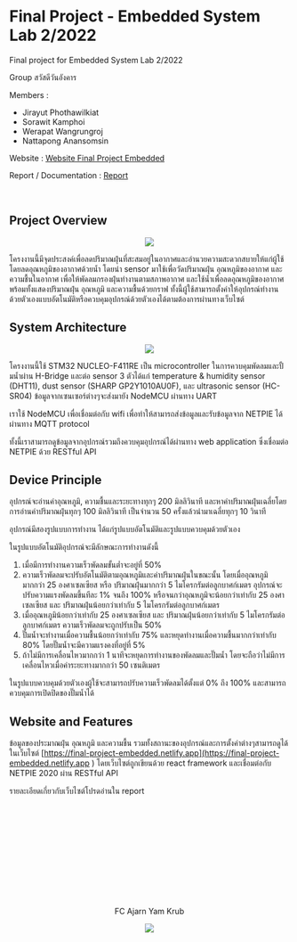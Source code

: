 # Final Project - Embedded System Lab 2/2022
Final project for Embedded System Lab 2/2022 

Group สวัสดีวันอังคาร

Members :
- Jirayut Phothawilkiat
- Sorawit Kamphoi
- Werapat Wangrungroj
- Nattapong Anansomsin

Website : [Website Final Project Embedded](https://final-project-embedded.netlify.app/)


Report / Documentation : [Report](Embedded%20Final%20Report.pdf)

<br>

## Project Overview

<p align="center">
  <img src="https://lh3.googleusercontent.com/d/1GPeh3sUcS0XwVEy3grJ57jjEjLTvWKHB">
</p>

โครงงานนี้มีจุดประสงค์เพื่อลดปริมาณฝุ่นที่สะสมอยู่ในอากาศและอำนวยความสะดวกสบายให้แก่ผู้ใช้โดยลดอุณหภูมิของอากาศด้วยน้ำ โดยนำ sensor มาใช้เพื่อวัดปริมาณฝุ่น อุณหภูมิของอากาศ และความชื้นในอากาศ เพื่อให้พัดลมกรองฝุ่นทำงานตามสภาพอากาศ และใช้น้ำเพื่อลดอุณหภูมิของอากาศ พร้อมทั้งแสดงปริมาณฝุ่น อุณหภูมิ และความชื้นด้วยกราฟ ทั้งนี้ผู้ใช้สามารถตั้งค่าให้อุปกรณ์ทำงานด้วยตัวเองแบบอัตโนมัติหรือควบคุมอุปกรณ์ด้วยตัวเองได้ตามต้องการผ่านทางเว็บไซต์

## System Architecture

<p align="center">
  <img src="https://lh3.googleusercontent.com/d/1bqhGofKZ-cF069ahwtKIcvyixinG7_jm">
</p>

โครงงานนี้ใช้ STM32 NUCLEO-F411RE เป็น microcontroller ในการควบคุมพัดลมและปั้มน้ำผ่าน H-Bridge และต่อ sensor 3 ตัวได้แก่ temperature & humidity sensor (DHT11), dust sensor (SHARP GP2Y1010AU0F), และ ultrasonic sensor (HC-SR04) ข้อมูลจากเซนเซอร์ต่างๆจะส่งมายัง NodeMCU ผ่านทาง UART

เราใช้ NodeMCU เพื่อเชื่อมต่อกับ wifi เพื่อทำให้สามารถส่งข้อมูลและรับข้อมูลจาก NETPIE ได้ผ่านทาง MQTT protocol

ทั้งนี้เราสามารถดูข้อมูลจากอุปกรณ์รวมถึงควบคุมอุปกรณ์ได้ผ่านทาง web application ซึ่งเชื่อมต่อ NETPIE ด้วย RESTful API

## Device Principle

อุปกรณ์จะอ่านค่าอุณหภูมิ, ความชื้นและระยะทางทุกๆ 200 มิลลิวินาที และหาค่าปริมาณฝุ่นเฉลี่ยโดยการอ่านค่าปริมาณฝุ่นทุกๆ 100 มิลลิวินาที เป็นจำนวน 50 ครั้งแล้วนำมาเฉลี่ยทุกๆ 10 วินาที

อุปกรณ์มีสองรูปแบบการทำงาน ได้แก่รูปแบบอัตโนมัติและรูปแบบควบคุมด้วยตัวเอง

ในรูปแบบอัตโนมัติอุปกรณ์จะมีลักษณะการทำงานดังนี้
1.	เมื่อมีการทำงานความเร็วพัดลมขั้นต่ำจะอยู่ที่ 50%
2.	ความเร็วพัดลมจะปรับอัตโนมัติตามอุณหภูมิและค่าปริมาณฝุ่นในขณะนั้น โดยเมื่ออุณหภูมิมากกว่า 25 องศาเซลเซียส หรือ ปริมาณฝุ่นมากกว่า 5 ไมโครกรัมต่อลูกบาศก์เมตร อุปกรณ์จะปรับความแรงพัดลมขึ้นทีละ 1% จนถึง 100% หรือจนกว่าอุณหภูมิจะน้อยกว่าเท่ากับ 25 องศาเซลเซียส และ ปริมาณฝุ่นน้อยกว่าเท่ากับ 5 ไมโครกรัมต่อลูกบาศก์เมตร 
3.	เมื่ออุณหภูมิน้อยกว่าเท่ากับ 25 องศาเซลเซียส และ ปริมาณฝุ่นน้อยกว่าเท่ากับ 5 ไมโครกรัมต่อลูกบาศก์เมตร ความเร็วพัดลมจะถูกปรับเป็น 50%
4.	ปั๊มน้ำจะทำงานเมื่อความชื้นน้อยกว่าเท่ากับ 75% และหยุดทำงานเมื่อความชื้นมากกว่าเท่ากับ 80% โดยปั๊มน้ำจะมีความแรงคงที่อยู่ที่ 5%
5.	ถ้าไม่มีการเคลื่อนไหวมากกว่า 1 นาทีจะหยุดการทำงานของพัดลมและปั๊มน้ำ โดยจะถือว่าไม่มีการเคลื่อนไหวเมื่อค่าระยะทางมากกว่า 50 เซนติเมตร

ในรูปแบบควบคุมด้วยตัวเองผู้ใช้จะสามารถปรับความเร็วพัดลมได้ตั้งแต่ 0% ถึง 100% และสามารถควบคุมการเปิดปิดของปั๊มน้ำได้

## Website and Features

ข้อมูลของประมาณฝุ่น อุณหภูมิ และความชื้น รวมทั้งสถานะของอุปกรณ์และการตั้งค่าต่างๆสามารถดูได้ในเว็บไซต์ [https://final-project-embedded.netlify.app](https://final-project-embedded.netlify.app ) โดยเว็บไซต์ถูกเขียนด้วย react framework และเชื่อมต่อกับ NETPIE 2020 ผ่าน RESTful API

รายละเอียดเกี่ยวกับเว็บไซต์โปรดอ่านใน report



<br>
<br>
<br>
<br>
<br>
<br>
<br>
<br>
<br>
<br>

<p align="center">
FC Ajarn Yam Krub
</p>

<p align="center">
  <img src="https://lh3.googleusercontent.com/d/1NP3pQW7HnPy5UTuwNvI3Lh0eRYXzwu7Z">
</p>
